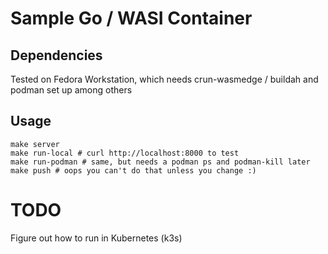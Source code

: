 # Sample Go / WASI Container

## Dependencies

Tested on Fedora Workstation, which needs crun-wasmedge / buildah and podman set up among others

## Usage

```
make server
make run-local # curl http://localhost:8000 to test
make run-podman # same, but needs a podman ps and podman-kill later
make push # oops you can't do that unless you change :)
```

# TODO

Figure out how to run in Kubernetes (k3s)

